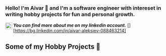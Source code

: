 ### Hello! I'm Aivar 👋 and I'm a software engineer with intereset in writing hobby projects for fun and personal growth.

***You can find more about me on my linkedin account.***
[<img align="left" alt="codeSTACKr | LinkedIn" width="22px" src="https://cdn.jsdelivr.net/npm/simple-icons@v3/icons/linkedin.svg" />][https://bg.linkedin.com/in/aivar-aleksiev-088463214]

## Some of my Hobby Projects 👨‍
